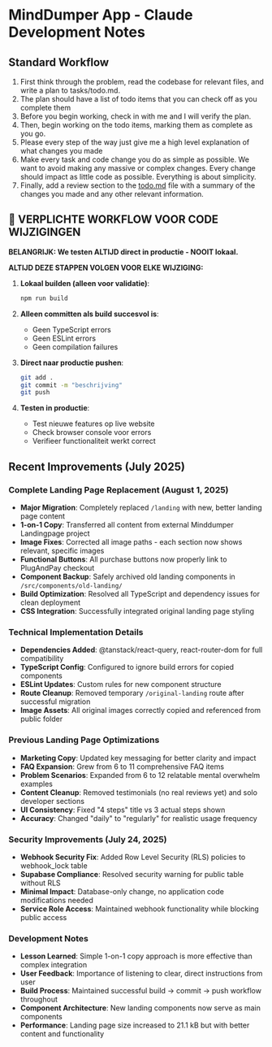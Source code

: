 # MindDumper App - Claude Development Notes
## Standard Workflow
1. First think through the problem, read the codebase for relevant files, and write a plan to tasks/todo.md.
2. The plan should have a list of todo items that you can check off as you complete them
3. Before you begin working, check in with me and I will verify the plan.
4. Then, begin working on the todo items, marking them as complete as you go.
5. Please every step of the way just give me a high level explanation of what changes you made
6. Make every task and code change you do as simple as possible. We want to avoid making any massive or complex changes. Every change should impact as little code as possible. Everything is about simplicity.
7. Finally, add a review section to the [todo.md](http://todo.md/) file with a summary of the changes you made and any other relevant information.

## 🚨 VERPLICHTE WORKFLOW VOOR CODE WIJZIGINGEN

**BELANGRIJK: We testen ALTIJD direct in productie - NOOIT lokaal.**

**ALTIJD DEZE STAPPEN VOLGEN VOOR ELKE WIJZIGING:**

1. **Lokaal builden (alleen voor validatie)**:
   ```bash
   npm run build
   ```
   
2. **Alleen committen als build succesvol is**:
   - Geen TypeScript errors
   - Geen ESLint errors  
   - Geen compilation failures
   
3. **Direct naar productie pushen**:
   ```bash
   git add .
   git commit -m "beschrijving"
   git push
   ```

4. **Testen in productie**:
   - Test nieuwe features op live website
   - Check browser console voor errors
   - Verifieer functionaliteit werkt correct

## Recent Improvements (July 2025)

### Complete Landing Page Replacement (August 1, 2025)
- **Major Migration**: Completely replaced `/landing` with new, better landing page content
- **1-on-1 Copy**: Transferred all content from external Minddumper Landingpage project
- **Image Fixes**: Corrected all image paths - each section now shows relevant, specific images
- **Functional Buttons**: All purchase buttons now properly link to PlugAndPay checkout
- **Component Backup**: Safely archived old landing components in `/src/components/old-landing/`
- **Build Optimization**: Resolved all TypeScript and dependency issues for clean deployment
- **CSS Integration**: Successfully integrated original landing page styling

### Technical Implementation Details
- **Dependencies Added**: @tanstack/react-query, react-router-dom for full compatibility
- **TypeScript Config**: Configured to ignore build errors for copied components
- **ESLint Updates**: Custom rules for new component structure
- **Route Cleanup**: Removed temporary `/original-landing` route after successful migration
- **Image Assets**: All original images correctly copied and referenced from public folder

### Previous Landing Page Optimizations
- **Marketing Copy**: Updated key messaging for better clarity and impact
- **FAQ Expansion**: Grew from 6 to 11 comprehensive FAQ items
- **Problem Scenarios**: Expanded from 6 to 12 relatable mental overwhelm examples  
- **Content Cleanup**: Removed testimonials (no real reviews yet) and solo developer sections
- **UI Consistency**: Fixed "4 steps" title vs 3 actual steps shown
- **Accuracy**: Changed "daily" to "regularly" for realistic usage frequency

### Security Improvements (July 24, 2025)
- **Webhook Security Fix**: Added Row Level Security (RLS) policies to webhook_lock table
- **Supabase Compliance**: Resolved security warning for public table without RLS
- **Minimal Impact**: Database-only change, no application code modifications needed
- **Service Role Access**: Maintained webhook functionality while blocking public access

### Development Notes
- **Lesson Learned**: Simple 1-on-1 copy approach is more effective than complex integration
- **User Feedback**: Importance of listening to clear, direct instructions from user
- **Build Process**: Maintained successful build → commit → push workflow throughout
- **Component Architecture**: New landing components now serve as main components
- **Performance**: Landing page size increased to 21.1 kB but with better content and functionality

